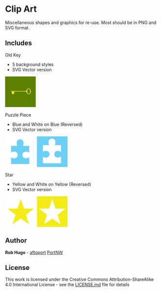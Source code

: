 # Clip Art

Miscellaneous shapes and graphics for re-use. Most should be in PNG and SVG format.

## Includes

Old Key
* 5 background styles
* SVG Vector version
<img width="100" src="https://github.com/aftoport/clip-art/blob/master/old-key/old-key-001.png">

Puzzle Piece
* Blue and White on Blue (Reversed)
* SVG Vector version
<img width="100" src="https://github.com/aftoport/clip-art/blob/master/puzzle-piece/puzzle-piece-blue.png">
<img width="100" src="https://github.com/aftoport/clip-art/blob/master/puzzle-piece/puzzle-piece-blue-reversed.png">

Star
* Yellow and White on Yellow (Reversed)
* SVG Vector version
<img width="100" src="https://github.com/aftoport/clip-art/blob/master/star/star-yellow.png">
<img width="100" src="https://github.com/aftoport/clip-art/blob/master/star/star-yellow-reversed.png">


## Author

**Rob Hugo** - [aftoport](https://github.com/aftoport)
[PortNW](https://portnw.com)

## License

This work is licensed under the Creative Commons Attribution-ShareAlike 4.0 International License - see the [LICENSE.md](LICENSE.md) file for details